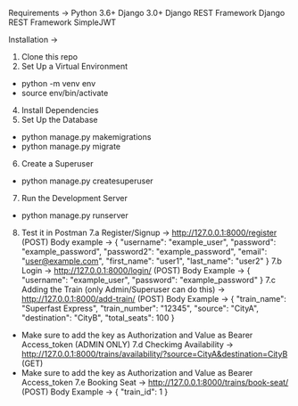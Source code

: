 Requirements ->
Python 3.6+
Django 3.0+
Django REST Framework
Django REST Framework SimpleJWT

Installation ->
1. Clone this repo
2. Set Up a Virtual Environment
- python -m venv env
- source env/bin/activate
4. Install Dependencies
5. Set Up the Database
- python manage.py makemigrations
- python manage.py migrate
6. Create a Superuser
- python manage.py createsuperuser
7. Run the Development Server
- python manage.py runserver
8. Test it in Postman
7.a Register/Signup -> http://127.0.0.1:8000/register (POST)
Body example -> {
    "username": "example_user",
    "password": "example_password",
    "password2": "example_password",
    "email": "user@example.com",
    "first_name": "user1",
    "last_name": "user2"
}
7.b Login -> http://127.0.0.1:8000/login/ (POST)
Body Example -> {
    "username": "example_user",
    "password": "example_password"
}
7.c Adding the Train (only Admin/Superuser can do this) -> http://127.0.0.1:8000/add-train/ (POST)
Body Example -> {
    "train_name": "Superfast Express",
    "train_number": "12345",
    "source": "CityA",
    "destination": "CityB",
    "total_seats": 100
}
- Make sure to add the key as Authorization and Value as Bearer Access_token (ADMIN ONLY)
7.d Checkimg Availability -> http://127.0.0.1:8000/trains/availability/?source=CityA&destination=CityB (GET)
- Make sure to add the key as Authorization and Value as Bearer Access_token
7.e Booking Seat -> http://127.0.0.1:8000/trains/book-seat/ (POST)
Body Example -> {
    "train_id": 1
}
